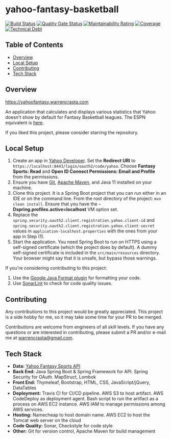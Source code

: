 # yahoo-fantasy-basketball
[![Build Status](https://travis-ci.com/wcrasta/yahoo-fantasy-basketball.svg?token=pGZpGLFiGinjs7wniGPG&branch=master)](https://travis-ci.com/wcrasta/yahoo-fantasy-basketball)
[![Quality Gate Status](https://sonarcloud.io/api/project_badges/measure?project=wcrasta_yahoo-fantasy-basketball&metric=alert_status)](https://sonarcloud.io/dashboard?id=wcrasta_yahoo-fantasy-basketball)
[![Maintainability Rating](https://sonarcloud.io/api/project_badges/measure?project=wcrasta_yahoo-fantasy-basketball&metric=sqale_rating)](https://sonarcloud.io/dashboard?id=wcrasta_yahoo-fantasy-basketball)
[![Coverage](https://sonarcloud.io/api/project_badges/measure?project=wcrasta_yahoo-fantasy-basketball&metric=coverage)](https://sonarcloud.io/dashboard?id=wcrasta_yahoo-fantasy-basketball)
[![Technical Debt](https://sonarcloud.io/api/project_badges/measure?project=wcrasta_yahoo-fantasy-basketball&metric=sqale_index)](https://sonarcloud.io/dashboard?id=wcrasta_yahoo-fantasy-basketball)
## Table of Contents
* [Overview](#overview)
* [Local Setup](#local-setup)
* [Contributing](#contributing)
* [Tech Stack](#tech-stack)

## Overview
https://yahoofantasy.warrencrasta.com

An application that calculates and displays various statistics that Yahoo doesn't show by default for Fantasy Basketball leagues. The ESPN equivalent is [here](https://github.com/wcrasta/ESPN-Fantasy-Basketball).

If you liked this project, please consider starring the repository.

## Local Setup
1. Create an app in [Yahoo Developer](https://developer.yahoo.com/apps/). Set the **Redirect URI** to `https://localhost:8443/login/oauth2/code/yahoo`. Choose **Fantasy Sports: Read** and **Open ID Connect Permissions: Email and Profile** from the permissions.
1. Ensure you have [Git](https://git-scm.com/), [Apache Maven](https://maven.apache.org/), and Java 11 installed on your machine.
1. Clone this project. It is a Spring Boot project that you can run either in an IDE or on the command line. From the root directory of the project: `mvn clean install`. Ensure that you have the **-Dspring.profiles.active=localhost** VM option set.
1. Replace the `spring.security.oauth2.client.registration.yahoo.client-id` and `spring.security.oauth2.client.registration.yahoo.client-secret` values in `application-localhost.properties` with the ones from your app in Step (1).
1. Start the application. You need Spring Boot to run on HTTPS using a self-signed certificate (which the project does by default). A dummy self-signed certificate is included in the `src/main/resources` directory. Your browser might say that it is unsafe, but bypass those warnings.

If you're considering contributing to this project:
1. Use the [Google Java Format plugin](https://github.com/google/google-java-format) for formatting your code.
1. Use [SonarLint](https://www.sonarlint.org/) to check for code quality issues.

## Contributing
Any contributions to this project would be greatly appreciated. This project is a side hobby for me, so it may take some time for your PR to be merged.

Contributions are welcome from engineers of all skill levels. If you have any questions or are interested in contributing, please submit a PR and/or e-mail me at warrencrasta@gmail.com.

## Tech Stack
* **Data:** [Yahoo Fantasy Sports API](https://developer.yahoo.com/fantasysports/guide/)
* **Back End:** Java Spring Boot & Spring Framework for API. Spring Security for OAuth. MapStruct, Lombok
* **Front End:** Thymeleaf, Bootstrap, HTML, CSS, JavaScript/jQuery, DataTables
* **Deployment:** Travis CI for CI/CD pipeline. AWS S3 to host artifact. AWS CodeDeploy as deployment agent. Bash script to run the artifact as a process on AWS EC2 instance. AWS IAM to manage permissions among AWS services.
* **Hosting:** Namecheap to host domain name. AWS EC2 to host the Tomcat web server on the cloud
* **Code Quality:** Sonar, Checkstyle for code style
* **Other:** Git for version control, Apache Maven for build management